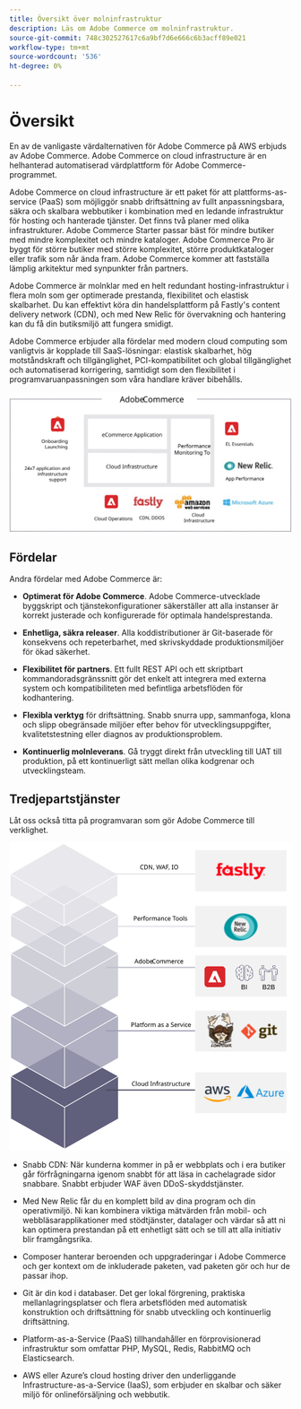 ```yaml
---
title: Översikt över molninfrastruktur
description: Läs om Adobe Commerce om molninfrastruktur.
source-git-commit: 748c302527617c6a9bf7d6e666c6b3acff89e021
workflow-type: tm+mt
source-wordcount: '536'
ht-degree: 0%

---
```



# Översikt

En av de vanligaste värdalternativen för Adobe Commerce på AWS erbjuds av Adobe Commerce. Adobe Commerce on cloud infrastructure är en helhanterad automatiserad värdplattform för Adobe Commerce-programmet.

Adobe Commerce on cloud infrastructure är ett paket för att plattforms-as-service (PaaS) som möjliggör snabb driftsättning av fullt anpassningsbara, säkra och skalbara webbutiker i kombination med en ledande infrastruktur för hosting och hanterade tjänster. Det finns två planer med olika infrastrukturer. Adobe Commerce Starter passar bäst för mindre butiker med mindre komplexitet och mindre kataloger. Adobe Commerce Pro är byggt för större butiker med större komplexitet, större produktkataloger eller trafik som når ända fram. Adobe Commerce kommer att fastställa lämplig arkitektur med synpunkter från partners.

Adobe Commerce är molnklar med en helt redundant hosting-infrastruktur i flera moln som ger optimerade prestanda, flexibilitet och elastisk skalbarhet. Du kan effektivt köra din handelsplattform på Fastly&#39;s content delivery network (CDN), och med New Relic för övervakning och hantering kan du få din butiksmiljö att fungera smidigt.

Adobe Commerce erbjuder alla fördelar med modern cloud computing som vanligtvis är kopplade till SaaS-lösningar: elastisk skalbarhet, hög motståndskraft och tillgänglighet, PCI-kompatibilitet och global tillgänglighet och automatiserad korrigering, samtidigt som den flexibilitet i programvaruanpassningen som våra handlare kräver bibehålls.

![Diagram som visar arkitektoniska element i Adobe Commerce om molninfrastruktur](../../../assets/playbooks/adobe-commerce-cloud-infrastructure.svg)

## Fördelar

Andra fördelar med Adobe Commerce är:

- **Optimerat för Adobe Commerce**. Adobe Commerce-utvecklade byggskript och tjänstekonfigurationer säkerställer att alla instanser är korrekt justerade och konfigurerade för optimala handelsprestanda.

- **Enhetliga, säkra releaser**. Alla koddistributioner är Git-baserade för konsekvens och repeterbarhet, med skrivskyddade produktionsmiljöer för ökad säkerhet.

- **Flexibilitet för partners**. Ett fullt REST API och ett skriptbart kommandoradsgränssnitt gör det enkelt att integrera med externa system och kompatibiliteten med befintliga arbetsflöden för kodhantering.

- **Flexibla verktyg** för driftsättning. Snabb snurra upp, sammanfoga, klona och slipp obegränsade miljöer efter behov för utvecklingsuppgifter, kvalitetstestning eller diagnos av produktionsproblem.

- **Kontinuerlig molnleverans**. Gå tryggt direkt från utveckling till UAT till produktion, på ett kontinuerligt sätt mellan olika kodgrenar och utvecklingsteam.

## Tredjepartstjänster

Låt oss också titta på programvaran som gör Adobe Commerce till verklighet.

![Bild som visar Adobe Commerce i molninfrastrukturens teknikstack](../../../assets/playbooks/cloud-tech-stack.svg)

- Snabb CDN: När kunderna kommer in på er webbplats och i era butiker går förfrågningarna igenom snabbt för att läsa in cachelagrade sidor snabbare. Snabbt erbjuder WAF även DDoS-skyddstjänster.

- Med New Relic får du en komplett bild av dina program och din operativmiljö. Ni kan kombinera viktiga mätvärden från mobil- och webbläsarapplikationer med stödtjänster, datalager och värdar så att ni kan optimera prestandan på ett enhetligt sätt och se till att alla initiativ blir framgångsrika.

- Composer hanterar beroenden och uppgraderingar i Adobe Commerce och ger kontext om de inkluderade paketen, vad paketen gör och hur de passar ihop.

- Git är din kod i databaser. Det ger lokal förgrening, praktiska mellanlagringsplatser och flera arbetsflöden med automatisk konstruktion och driftsättning för snabb utveckling och kontinuerlig driftsättning.

- Platform-as-a-Service (PaaS) tillhandahåller en förprovisionerad infrastruktur som omfattar PHP, MySQL, Redis, RabbitMQ och Elasticsearch.

- AWS eller Azure’s cloud hosting driver den underliggande Infrastructure-as-a-Service (IaaS), som erbjuder en skalbar och säker miljö för onlineförsäljning och webbutik.

